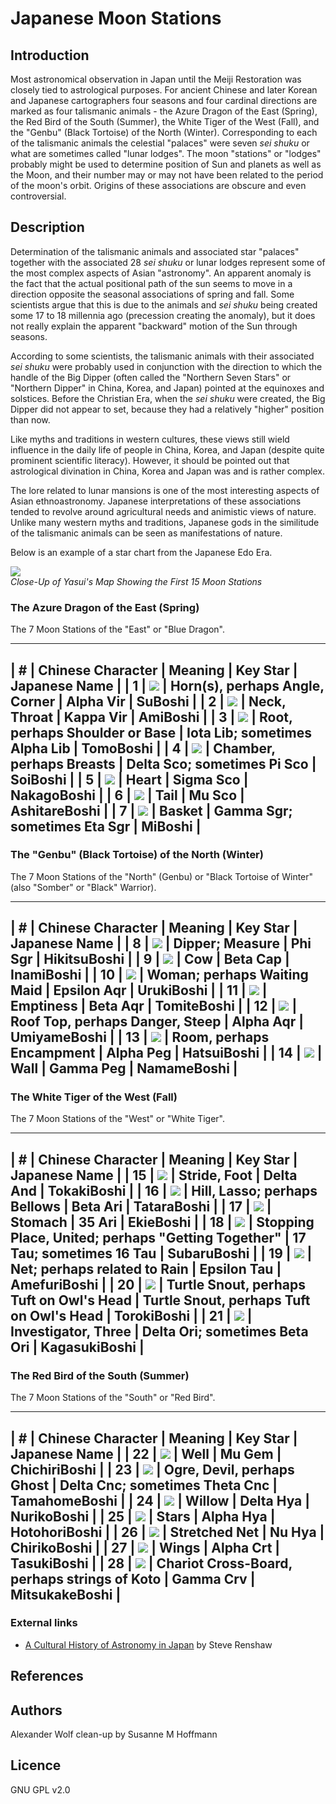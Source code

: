 # Japanese Moon Stations

## Introduction

Most astronomical observation in Japan until the Meiji Restoration was closely tied to astrological purposes. For ancient Chinese and later Korean and Japanese cartographers four seasons and four cardinal directions are marked as four talismanic animals - the Azure Dragon of the East (Spring), the Red Bird of the South (Summer), the White Tiger of the West (Fall), and the "Genbu" (Black Tortoise) of the North (Winter). Corresponding to each of the talismanic animals the celestial "palaces" were seven _sei shuku_ or what are sometimes called "lunar lodges". The moon "stations" or "lodges" probably might be used to determine position of Sun and planets as well as the Moon, and their number may or may not have been related to the period of the moon's orbit. Origins of these associations are obscure and even controversial.

## Description

Determination of the talismanic animals and associated star "palaces" together with the associated 28 _sei shuku_ or lunar lodges represent some of the most complex aspects of Asian "astronomy". An apparent anomaly is the fact that the actual positional path of the sun seems to move in a direction opposite the seasonal associations of spring and fall. Some scientists argue that this is due to the animals and _sei shuku_ being created some 17 to 18 millennia ago (precession creating the anomaly), but it does not really explain the apparent "backward" motion of the Sun through seasons.

According to some scientists, the talismanic animals with their associated _sei shuku_ were probably used in conjunction with the direction to which the handle of the Big Dipper (often called the "Northern Seven Stars" or "Northern Dipper" in China, Korea, and Japan) pointed at the equinoxes and solstices. Before the Christian Era, when the _sei shuku_ were created, the Big Dipper did not appear to set, because they had a relatively "higher" position than now. 

Like myths and traditions in western cultures, these views still wield influence in the daily life of people in China, Korea, and Japan (despite quite prominent scientific literacy). However, it should be pointed out that astrological divination in China, Korea and Japan was and is rather complex.

The lore related to lunar mansions is one of the most interesting aspects of Asian ethnoastronomy. Japanese interpretations of these associations tended to revolve around agricultural needs and animistic views of nature. Unlike many western myths and traditions, Japanese gods in the similitude of the talismanic animals can be seen as manifestations of nature.

Below is an example of a star chart from the Japanese Edo Era.

![](chart.webp)  
_Close-Up of Yasui's Map Showing the First 15 Moon Stations_

### The Azure Dragon of the East (Spring)

The 7 Moon Stations of the "East" or "Blue Dragon".

--------------------------
 | # | Chinese Character | Meaning | Key Star | Japanese Name | 
 | 1 | ![](mn01.webp) | Horn(s), perhaps Angle, Corner | Alpha Vir | SuBoshi | 
 | 2 | ![](mn02.webp) | Neck, Throat | Kappa Vir | AmiBoshi | 
 | 3 | ![](mn03.webp) | Root, perhaps Shoulder or Base | Iota Lib; sometimes Alpha Lib | TomoBoshi | 
 | 4 | ![](mn04.webp) | Chamber, perhaps Breasts | Delta Sco; sometimes Pi Sco | SoiBoshi | 
 | 5 | ![](mn05.webp) | Heart | Sigma Sco | NakagoBoshi | 
 | 6 | ![](mn06.webp) | Tail | Mu Sco | AshitareBoshi | 
 | 7 | ![](mn07.webp) | Basket | Gamma Sgr; sometimes Eta Sgr | MiBoshi | 
--------------------------


### The "Genbu" (Black Tortoise) of the North (Winter)

The 7 Moon Stations of the "North" (Genbu) or "Black Tortoise of Winter" (also "Somber" or "Black" Warrior).

--------------------------
 | # | Chinese Character | Meaning | Key Star | Japanese Name | 
 | 8 | ![](mn08.webp) | Dipper; Measure | Phi Sgr | HikitsuBoshi | 
 | 9 | ![](mn09.webp) | Cow | Beta Cap | InamiBoshi | 
 | 10 | ![](mn10.webp) | Woman; perhaps Waiting Maid | Epsilon Aqr | UrukiBoshi | 
 | 11 | ![](mn11.webp) | Emptiness | Beta Aqr | TomiteBoshi | 
 | 12 | ![](mn12.webp) | Roof Top, perhaps Danger, Steep | Alpha Aqr | UmiyameBoshi | 
 | 13 | ![](mn13.webp) | Room, perhaps Encampment | Alpha Peg | HatsuiBoshi | 
 | 14 | ![](mn14.webp) | Wall | Gamma Peg | NamameBoshi | 
--------------------------


### The White Tiger of the West (Fall)

The 7 Moon Stations of the "West" or "White Tiger".

--------------------------

 | # | Chinese Character | Meaning | Key Star | Japanese Name | 
 | 15 | ![](mn15.webp) | Stride, Foot | Delta And | TokakiBoshi | 
 | 16 | ![](mn16.webp) | Hill, Lasso; perhaps Bellows | Beta Ari | TataraBoshi | 
 | 17 | ![](mn17.webp) | Stomach | 35 Ari | EkieBoshi | 
 | 18 | ![](mn18.webp) | Stopping Place, United; perhaps "Getting Together" | 17 Tau; sometimes 16 Tau | SubaruBoshi | 
 | 19 | ![](mn19.webp) | Net; perhaps related to Rain | Epsilon Tau | AmefuriBoshi | 
 | 20 | ![](mn20.webp) | Turtle Snout, perhaps Tuft on Owl's Head | Turtle Snout, perhaps Tuft on Owl's Head | TorokiBoshi | 
 | 21 | ![](mn21.webp) | Investigator, Three | Delta Ori; sometimes Beta Ori | KagasukiBoshi | 
--------------------------


### The Red Bird of the South (Summer)

The 7 Moon Stations of the "South" or "Red Bird".

--------------------------

 | # | Chinese Character | Meaning | Key Star | Japanese Name | 
 | 22 | ![](mn22.webp) | Well | Mu Gem | ChichiriBoshi | 
 | 23 | ![](mn23.webp) | Ogre, Devil, perhaps Ghost | Delta Cnc; sometimes Theta Cnc | TamahomeBoshi | 
 | 24 | ![](mn24.webp) | Willow | Delta Hya | NurikoBoshi | 
 | 25 | ![](mn25.webp) | Stars | Alpha Hya | HotohoriBoshi | 
 | 26 | ![](mn26.webp) | Stretched Net | Nu Hya | ChirikoBoshi | 
 | 27 | ![](mn27.webp) | Wings | Alpha Crt | TasukiBoshi | 
 | 28 | ![](mn28.webp) | Chariot Cross-Board, perhaps strings of Koto | Gamma Crv | MitsukakeBoshi | 
--------------------------


### External links

*   [A Cultural History of Astronomy in Japan](http://www.academia.edu/5293593/A_Cultural_History_of_Astronomy_in_Japan) by Steve Renshaw

## References



## Authors

Alexander Wolf
clean-up by Susanne M Hoffmann

## Licence

GNU GPL v2.0
